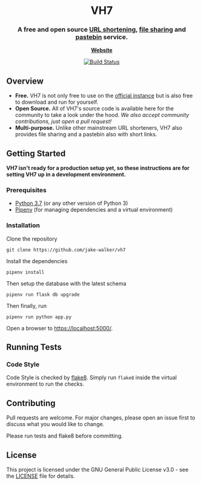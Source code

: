 <h1 align="center">
	VH7
</h1>

<h3 align="center">
	A free and open source <u>URL shortening</u>, <u>file sharing</u> and <u>pastebin</u> service.
</h3>

<p align="center">
	<strong>
		<a href="https://vh7.uk/">Website</a>
	</strong>
</p>
<p align="center">
	<a href="https://ci.jakewalker.xyz/jake-walker/vh7"><img
        alt="Build Status"
    	src="https://img.shields.io/drone/build/jake-walker/vh7/master?server=https%3A%2F%2Fci.jakewalker.xyz&style=flat-square"></a>
</p>

## Overview

- **Free.** VH7 is not only free to use on the [official instance](https://vh7.uk) but is also free to download and run
for yourself.
- **Open Source.** All of VH7's source code is available here for the community to take a look under the hood. _We also
accept community contributions, just open a pull request!_
- **Multi-purpose.** Unlike other mainstream URL shorteners, VH7 also provides file sharing and a pastebin also with short
links.

## Getting Started

**VH7 isn't ready for a production setup yet, so these instructions are for setting VH7 up in a development environment.**

### Prerequisites

- [Python 3.7](https://www.python.org/downloads/) (or any other version of Python 3)
- [Pipenv](https://github.com/pypa/pipenv) (for managing dependencies and a virtual environment)

### Installation

Clone the repository

```
git clone https://github.com/jake-walker/vh7
```

Install the dependencies

```
pipenv install
```

Then setup the database with the latest schema

```
pipenv run flask db upgrade
```

Then finally, run

```
pipenv run python app.py
```

Open a browser to <https://localhost:5000/>.

## Running Tests

### Code Style

Code Style is checked by [flake8](http://flake8.pycqa.org/en/latest/). Simply run `flake8` inside the virtual environment to run the checks.

## Contributing

Pull requests are welcome. For major changes, please open an issue first to discuss what you would like to change.

Please run tests and flake8 before committing.

## License

This project is licensed under the GNU General Public License v3.0 - see the [LICENSE](LICENSE) file for details.
